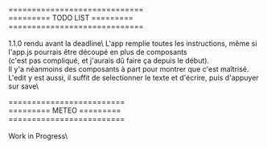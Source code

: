 =============================\
========= TODO LIST =========\
=============================\
\
1.1.0 rendu avant la deadline\ 
L'app remplie toutes les instructions, même si l'app.js pourrais être découpé en plus de composants\
(c'est pas compliqué, et j'aurais dû faire ça depuis le début).\
Il y'a néanmoins des composants à part pour montrer que c'est maîtrisé.\
L'edit y est aussi, il suffit de selectionner le texte et d'écrire, puis d'appuyer sur save\

=========================\
========= METEO =========\
=========================\
\
Work in Progress\